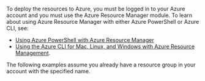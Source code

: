 To deploy the resources to Azure, you must be logged in to your Azure account and you must use the Azure Resource Manager module. To learn about using Azure Resource Manager with either Azure PowerShell or Azure CLI, 
see:

* [Using Azure PowerShell with Azure Resource Manager](../articles/azure-resource-manager/powershell-azure-resource-manager.md)
* [Using the Azure CLI for Mac, Linux, and Windows with Azure Resource Management](../articles/azure-resource-manager/xplat-cli-azure-resource-manager.md).

The following examples assume you already have a resource group in your account with the specified name.